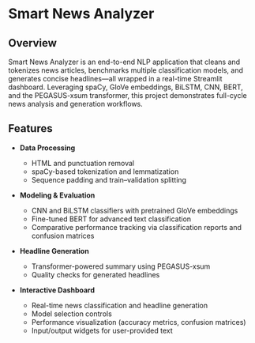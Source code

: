 # Smart News Analyzer

## Overview
Smart News Analyzer is an end-to-end NLP application that cleans and tokenizes news articles, benchmarks multiple classification models, and generates concise headlines—all wrapped in a real-time Streamlit dashboard. Leveraging spaCy, GloVe embeddings, BiLSTM, CNN, BERT, and the PEGASUS-xsum transformer, this project demonstrates full-cycle news analysis and generation workflows.

## Features
- **Data Processing**  
  - HTML and punctuation removal  
  - spaCy-based tokenization and lemmatization  
  - Sequence padding and train–validation splitting  

- **Modeling & Evaluation**  
  - CNN and BiLSTM classifiers with pretrained GloVe embeddings  
  - Fine-tuned BERT for advanced text classification  
  - Comparative performance tracking via classification reports and confusion matrices  

- **Headline Generation**  
  - Transformer-powered summary using PEGASUS-xsum  
  - Quality checks for generated headlines  

- **Interactive Dashboard**  
  - Real-time news classification and headline generation  
  - Model selection controls  
  - Performance visualization (accuracy metrics, confusion matrices)  
  - Input/output widgets for user-provided text  
